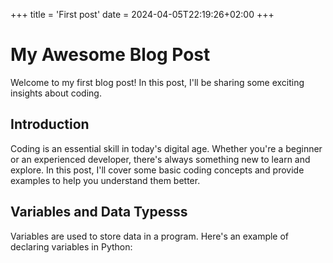 +++
title = 'First post'
date = 2024-04-05T22:19:26+02:00
+++

# My Awesome Blog Post

Welcome to my first blog post! In this post, I'll be sharing some exciting insights about coding.

## Introduction

Coding is an essential skill in today's digital age. Whether you're a beginner or an experienced developer, there's always something new to learn and explore. In this post, I'll cover some basic coding concepts and provide examples to help you understand them better.

## Variables and Data Typesss

Variables are used to store data in a program. Here's an example of declaring variables in Python:
